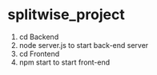 # splitwise_project
1. cd Backend
2. node server.js to start back-end server
3. cd Frontend
4. npm start to start front-end